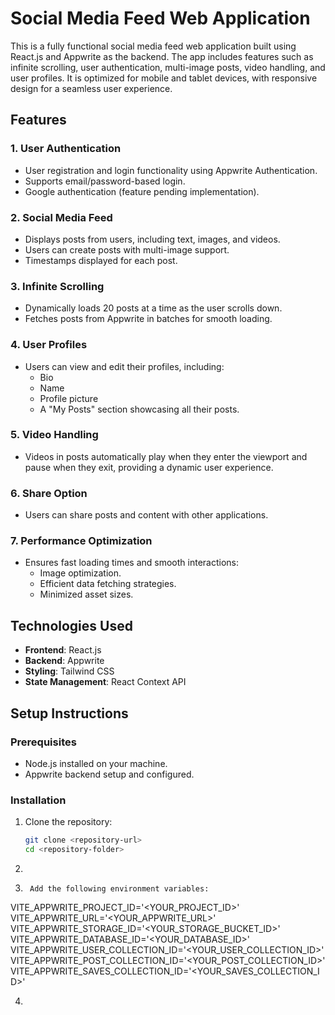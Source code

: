 # Social Media Feed Web Application

This is a fully functional social media feed web application built using React.js and Appwrite as the backend. The app includes features such as infinite scrolling, user authentication, multi-image posts, video handling, and user profiles. It is optimized for mobile and tablet devices, with responsive design for a seamless user experience.

## Features

### 1. User Authentication
- User registration and login functionality using Appwrite Authentication.
- Supports email/password-based login.
- Google authentication (feature pending implementation).

### 2. Social Media Feed
- Displays posts from users, including text, images, and videos.
- Users can create posts with multi-image support.
- Timestamps displayed for each post.

### 3. Infinite Scrolling
- Dynamically loads 20 posts at a time as the user scrolls down.
- Fetches posts from Appwrite in batches for smooth loading.

### 4. User Profiles
- Users can view and edit their profiles, including:
  - Bio
  - Name
  - Profile picture
  - A "My Posts" section showcasing all their posts.

### 5. Video Handling
- Videos in posts automatically play when they enter the viewport and pause when they exit, providing a dynamic user experience.

### 6. Share Option
- Users can share posts and content with other applications.

### 7. Performance Optimization
- Ensures fast loading times and smooth interactions:
  - Image optimization.
  - Efficient data fetching strategies.
  - Minimized asset sizes.

## Technologies Used

- **Frontend**: React.js
- **Backend**: Appwrite
- **Styling**: Tailwind CSS
- **State Management**: React Context API


## Setup Instructions

### Prerequisites
- Node.js installed on your machine.
- Appwrite backend setup and configured.

### Installation
1. Clone the repository:
   ```bash
   git clone <repository-url>
   cd <repository-folder>

2. ```npm install

3. ```Create a .env file in the root of your project.
    Add the following environment variables:
VITE_APPWRITE_PROJECT_ID='<YOUR_PROJECT_ID>'
VITE_APPWRITE_URL='<YOUR_APPWRITE_URL>'
VITE_APPWRITE_STORAGE_ID='<YOUR_STORAGE_BUCKET_ID>'
VITE_APPWRITE_DATABASE_ID='<YOUR_DATABASE_ID>'
VITE_APPWRITE_USER_COLLECTION_ID='<YOUR_USER_COLLECTION_ID>'
VITE_APPWRITE_POST_COLLECTION_ID='<YOUR_POST_COLLECTION_ID>'
VITE_APPWRITE_SAVES_COLLECTION_ID='<YOUR_SAVES_COLLECTION_ID>'

4.  ```Run the development server:
  ```npm run dev

